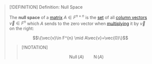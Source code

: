 >[!DEFINITION] Definition: Null Space
>
>The **null space** of a [matrix](../Matrix.md) $A \in F^{n \times n}$ is the [set](../../../../Set%20Theory/Set.md) of all [column vectors](../Row%20&%20Column%20Vectors/Column%20Vector.md) $\vec{v} \in F^n$ which $A$ sends to the zero vector when [multiplying](../Matrix%20Operations/Matrix%20Product.md) it by $\vec{v}$ on the right:
>
>$$\{\vec{v}\in F^{n} \mid A\vec{v}=\vec{0}\}$$
>
>>[!NOTATION]
>>
>>$$\operatorname{Null}(A) \qquad \operatorname{N}(A)$$
>>
>